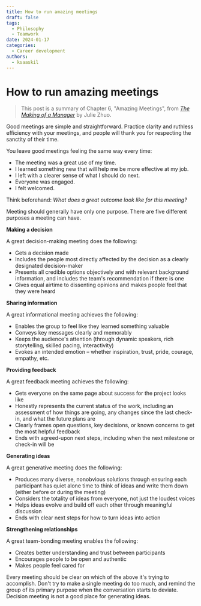 ```yaml
---
title: How to run amazing meetings
draft: false
tags:
  - Philosophy
  - Teamwork
date: 2024-01-17
categories:
  - Career development
authors:
  - ksaaskil
---
```


# How to run amazing meetings

> This post is a summary of Chapter 6, "Amazing Meetings", from [_The Making of a Manager_](https://www.juliezhuo.com/book/manager.html) by Julie Zhuo.

Good meetings are simple and straightforward. Practice clarity and ruthless efficiency with your meetings, and people will thank you for respecting the sanctity of their time.

<!-- more -->

You leave good meetings feeling the same way every time:

- The meeting was a great use of my time.
- I learned something new that will help me be more effective at my job.
- I left with a clearer sense of what I should do next.
- Everyone was engaged.
- I felt welcomed.

Think beforehand: _What does a great outcome look like for this meeting?_

Meeting should generally have only one purpose. There are five different purposes a meeting can have.

**Making a decision**

A great decision-making meeting does the following:

- Gets a decision made
- Includes the people most directly affected by the decision as a clearly designated decision-maker
- Presents all credible options objectively and with relevant background information, and includes the team's recommendation if there is one
- Gives equal airtime to dissenting opinions and makes people feel that they were heard

**Sharing information**

A great informational meeting achieves the following:

- Enables the group to feel like they learned something valuable
- Conveys key messages clearly and memorably
- Keeps the audience's attention (through dynamic speakers, rich storytelling, skilled pacing, interactivity)
- Evokes an intended emotion – whether inspiration, trust, pride, courage, empathy, etc.

**Providing feedback**

A great feedback meeting achieves the following:

- Gets everyone on the same page about success for the project looks like
- Honestly represents the current status of the work, including an assessment of how things are going, any changes since the last check-in, and what the future plans are
- Clearly frames open questions, key decisions, or known concerns to get the most helpful feedback
- Ends with agreed-upon next steps, including when the next milestone or check-in will be

**Generating ideas**

A great generative meeting does the following:

- Produces many diverse, nonobvious solutions through ensuring each participant has quiet alone time to think of ideas and write them down (either before or during the meeting)
- Considers the totality of ideas from everyone, not just the loudest voices
- Helps ideas evolve and build off each other through meaningful discussion
- Ends with clear next steps for how to turn ideas into action

**Strengthening relationships**

A great team-bonding meeting enables the following:

- Creates better understanding and trust between participants
- Encourages people to be open and authentic
- Makes people feel cared for

Every meeting should be clear on which of the above it's trying to accomplish. Don't try to make a single meeting do too much, and remind the group of its primary purpose when the conversation starts to deviate. Decision meeting is not a good place for generating ideas.
